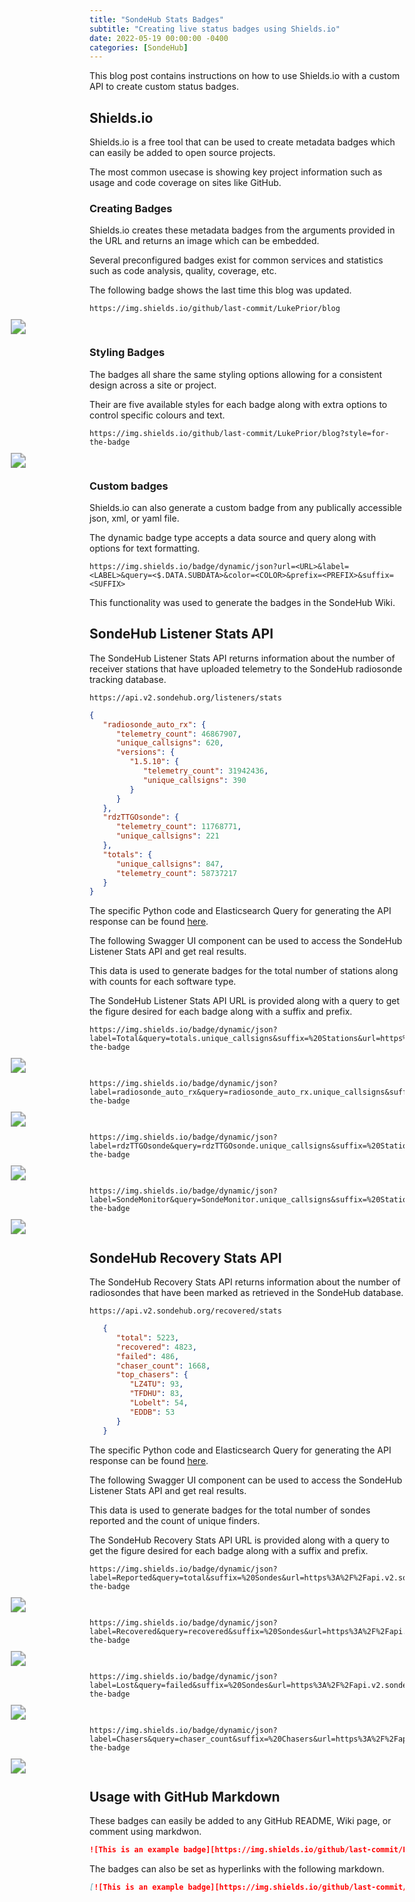 ```yaml
---
title: "SondeHub Stats Badges"
subtitle: "Creating live status badges using Shields.io"
date: 2022-05-19 00:00:00 -0400
categories: [SondeHub]
---
```


<link rel="stylesheet" href="https://cdnjs.cloudflare.com/ajax/libs/swagger-ui/4.11.1/swagger-ui.css">
<script type="text/javascript" language="javascript" src="https://cdnjs.cloudflare.com/ajax/libs/swagger-ui/4.11.1/swagger-ui-bundle.js"></script>

<style>
   .badge_img {
      display: block!important;
      margin-right: auto!important;
      margin-left: auto!important;
      max-width: calc(66.6vw - 30px)!important;
      transform: scale(1.5)!important;
   }
</style>

This blog post contains instructions on how to use Shields.io with a custom API to create custom status badges.

<h2>Shields.io</h2>

Shields.io is a free tool that can be used to create metadata badges which can easily be added to open source projects.

The most common usecase is showing key project information such as usage and code coverage on sites like GitHub.

<h3>Creating Badges</h3>

Shields.io creates these metadata badges from the arguments provided in the URL and returns an image which can be embedded.

Several preconfigured badges exist for common services and statistics such as code analysis, quality, coverage, etc.

The following badge shows the last time this blog was updated.

```
https://img.shields.io/github/last-commit/LukePrior/blog
```

<img class="badge_img" src="https://img.shields.io/github/last-commit/LukePrior/blog">

<h3>Styling Badges</h3>

The badges all share the same styling options allowing for a consistent design across a site or project.

Their are five available styles for each badge along with extra options to control specific colours and text.

```
https://img.shields.io/github/last-commit/LukePrior/blog?style=for-the-badge
```

<img class="badge_img" src="https://img.shields.io/github/last-commit/LukePrior/blog?style=for-the-badge">

<h3>Custom badges</h3>

Shields.io can also generate a custom badge from any publically accessible json, xml, or yaml file.

The dynamic badge type accepts a data source and query along with options for text formatting.

```
https://img.shields.io/badge/dynamic/json?url=<URL>&label=<LABEL>&query=<$.DATA.SUBDATA>&color=<COLOR>&prefix=<PREFIX>&suffix=<SUFFIX>
```

This functionality was used to generate the badges in the SondeHub Wiki.

<h2>SondeHub Listener Stats API</h2>

The SondeHub Listener Stats API returns information about the number of receiver stations that have uploaded telemetry to the SondeHub radiosonde tracking database.

```
https://api.v2.sondehub.org/listeners/stats
```

```json
{
   "radiosonde_auto_rx": {
      "telemetry_count": 46867907,
      "unique_callsigns": 620,
      "versions": {
         "1.5.10": {
            "telemetry_count": 31942436,
            "unique_callsigns": 390
         }
      }
   },
   "rdzTTGOsonde": {
      "telemetry_count": 11768771,
      "unique_callsigns": 221
   },
   "totals": {
      "unique_callsigns": 847,
      "telemetry_count": 58737217
   }
}
```

The specific Python code and Elasticsearch Query for generating the API response can be found <a href="https://github.com/projecthorus/sondehub-infra/blob/a70f7aac4c3b4745a1894d9c7a261830ea982fa3/lambda/query/__init__.py#L394" target="_blank">here</a>.

The following Swagger UI component can be used to access the SondeHub Listener Stats API and get real results.

<div id="OpenAPI1"></div>

<style>
   .swagger-ui .wrapper {
      padding: 0px!important;
   }
   .swagger-ui .wrapper .col-12 {
      padding: 0px!important;
   }
   .swagger-ui .opblock .opblock-summary-path {
      max-width: 100%!important;
   }
   @media (max-width: 768px) {
      .swagger-ui .opblock-body select {
         min-width: 40%!important;
      }
   }
   .swagger-ui a.nostyle, .swagger-ui a.nostyle:visited, .swagger-ui .responses-inner h4, .swagger-ui .responses-inner h5, .swagger-ui .opblock .opblock-section-header h4, .swagger-ui .opblock .opblock-section-header>label {
      color: var(--heading-color)!important;
   }
   .swagger-ui .opblock-description-wrapper p, .swagger-ui .opblock-external-docs-wrapper p, .swagger-ui .opblock-title_normal p, .swagger-ui table thead tr td, .swagger-ui table thead tr th, .swagger-ui .opblock .opblock-summary-description, .swagger-ui .response-col_status, .swagger-ui .markdown p, .swagger-ui .btn {
      color: var(--text-color)!important;
   }
   .swagger-ui .opblock .opblock-section-header {
      background-color: var(--btn-box-shadow)!important;
   }
</style>

<script>
   const paths1 = {
      "/listeners/stats": {
         "get": {
            "tags": [
               "SondeHub Listener Stats"
            ],
            "summary": "Basic version stats",
            "description": "Use this to get stats on how many users are using specific software",
            "responses": {
               "200": {
                  "description": "Returns a dictionary of softwares and versions"
               },
            },
         }
      }
   }

   const spec1 = {
      'swagger': '2.0',
      'paths': paths1,
      'host': 'api.v2.sondehub.org'
   };

   SwaggerUIBundle({
      spec: spec1,
      domNode: document.querySelector('#OpenAPI1')
   })
</script>

This data is used to generate badges for the total number of stations along with counts for each software type.

The SondeHub Listener Stats API URL is provided along with a query to get the figure desired for each badge along with a suffix and prefix.

```
https://img.shields.io/badge/dynamic/json?label=Total&query=totals.unique_callsigns&suffix=%20Stations&url=https%3A%2F%2Fapi.v2.sondehub.org%2Flisteners%2Fstats&style=for-the-badge
```

<img class="badge_img" src="https://img.shields.io/badge/dynamic/json?label=Total&query=totals.unique_callsigns&suffix=%20Stations&url=https%3A%2F%2Fapi.v2.sondehub.org%2Flisteners%2Fstats&style=for-the-badge">

```
https://img.shields.io/badge/dynamic/json?label=radiosonde_auto_rx&query=radiosonde_auto_rx.unique_callsigns&suffix=%20Stations&url=https%3A%2F%2Fapi.v2.sondehub.org%2Flisteners%2Fstats&style=for-the-badge
```

<img class="badge_img" src="https://img.shields.io/badge/dynamic/json?label=radiosonde_auto_rx&query=radiosonde_auto_rx.unique_callsigns&suffix=%20Stations&url=https%3A%2F%2Fapi.v2.sondehub.org%2Flisteners%2Fstats&style=for-the-badge">

```
https://img.shields.io/badge/dynamic/json?label=rdzTTGOsonde&query=rdzTTGOsonde.unique_callsigns&suffix=%20Stations&url=https%3A%2F%2Fapi.v2.sondehub.org%2Flisteners%2Fstats&style=for-the-badge
```

<img class="badge_img" src="https://img.shields.io/badge/dynamic/json?label=rdzTTGOsonde&query=rdzTTGOsonde.unique_callsigns&suffix=%20Stations&url=https%3A%2F%2Fapi.v2.sondehub.org%2Flisteners%2Fstats&style=for-the-badge">

```
https://img.shields.io/badge/dynamic/json?label=SondeMonitor&query=SondeMonitor.unique_callsigns&suffix=%20Stations&url=https%3A%2F%2Fapi.v2.sondehub.org%2Flisteners%2Fstats&style=for-the-badge
```

<img class="badge_img" src="https://img.shields.io/badge/dynamic/json?label=SondeMonitor&query=SondeMonitor.unique_callsigns&suffix=%20Stations&url=https%3A%2F%2Fapi.v2.sondehub.org%2Flisteners%2Fstats&style=for-the-badge">

<h2>SondeHub Recovery Stats API</h2>

The SondeHub Recovery Stats API returns information about the number of radiosondes that have been marked as retrieved in the SondeHub database.

```
https://api.v2.sondehub.org/recovered/stats
```

```json
   {
      "total": 5223,
      "recovered": 4823,
      "failed": 486,
      "chaser_count": 1668,
      "top_chasers": {
         "LZ4TU": 93,
         "TFDHU": 83,
         "Lobelt": 54,
         "EDDB": 53
      }
   }
```

The specific Python code and Elasticsearch Query for generating the API response can be found <a href="https://github.com/projecthorus/sondehub-infra/blob/a70f7aac4c3b4745a1894d9c7a261830ea982fa3/lambda/recovered/__init__.py#L255" target="_blank">here</a>.

The following Swagger UI component can be used to access the SondeHub Listener Stats API and get real results.

<div id="OpenAPI2"></div>

<script>
   const paths2 = {
      "/recovered/stats": {
         "get": {
            "tags": [
               "SondeHub Recovery Stats"
            ],
            "summary": "Request Recovery Stats",
            "description": "Use this to get the recovery stats",
            "parameters": [
               {
                  "in": "query",
                  "name": "lat",
                  "type": "number",
                  "description": "Latitude - if specified, lon and distance are required. Eg: -34.9285"
               },
               {
                  "in": "query",
                  "name": "lon",
                  "description": "Longitude - if specified, lat and distance are required Eg:  138.6007",
                  "type": "number"
               },
               {
                  "in": "query",
                  "name": "distance",
                  "description": "Distance in meters - if specified, lat and lon are required",
                  "type": "number"
               },
               {
                  "in": "query",
                  "name": "duration",
                  "description": "How far back to search in seconds. Defaults to forever",
                  "type": "number"
               },
               {
                  "in": "query",
                  "name": "datetime",
                  "description": "End time to query as an ISO-8601 time string. Defaults to now. Example: `2021-02-02T11:27:38.634Z`",
                  "type": "string",
                  "format": "date-time"
               }
            ],
            "responses": {
               "200": {
                  "description": "Returns a list of recovery objects"
               },
            },
         }
      }
   }

   const spec2 = {
      'swagger': '2.0',
      'paths': paths2,
      'host': 'api.v2.sondehub.org'
   };

   SwaggerUIBundle({
      spec: spec2,
      domNode: document.querySelector('#OpenAPI2')
   })
</script>

This data is used to generate badges for the total number of sondes reported and the count of unique finders.

The SondeHub Recovery Stats API URL is provided along with a query to get the figure desired for each badge along with a suffix and prefix.

```
https://img.shields.io/badge/dynamic/json?label=Reported&query=total&suffix=%20Sondes&url=https%3A%2F%2Fapi.v2.sondehub.org%2Frecovered%2Fstats&style=for-the-badge
```

<img class="badge_img" src="https://img.shields.io/badge/dynamic/json?label=Reported&query=total&suffix=%20Sondes&url=https%3A%2F%2Fapi.v2.sondehub.org%2Frecovered%2Fstats&style=for-the-badge">

```
https://img.shields.io/badge/dynamic/json?label=Recovered&query=recovered&suffix=%20Sondes&url=https%3A%2F%2Fapi.v2.sondehub.org%2Frecovered%2Fstats&style=for-the-badge
```

<img class="badge_img" src="https://img.shields.io/badge/dynamic/json?label=Recovered&query=recovered&suffix=%20Sondes&url=https%3A%2F%2Fapi.v2.sondehub.org%2Frecovered%2Fstats&style=for-the-badge">

```
https://img.shields.io/badge/dynamic/json?label=Lost&query=failed&suffix=%20Sondes&url=https%3A%2F%2Fapi.v2.sondehub.org%2Frecovered%2Fstats&style=for-the-badge
```

<img class="badge_img" src="https://img.shields.io/badge/dynamic/json?label=Lost&query=failed&suffix=%20Sondes&url=https%3A%2F%2Fapi.v2.sondehub.org%2Frecovered%2Fstats&style=for-the-badge">

```
https://img.shields.io/badge/dynamic/json?label=Chasers&query=chaser_count&suffix=%20Chasers&url=https%3A%2F%2Fapi.v2.sondehub.org%2Frecovered%2Fstats&style=for-the-badge
```

<img class="badge_img" src="https://img.shields.io/badge/dynamic/json?label=Chasers&query=chaser_count&suffix=%20Chasers&url=https%3A%2F%2Fapi.v2.sondehub.org%2Frecovered%2Fstats&style=for-the-badge">

<h2>Usage with GitHub Markdown</h2>

These badges can easily be added to any GitHub README, Wiki page, or comment using markdwon.

```markdown
![This is an example badge][https://img.shields.io/github/last-commit/LukePrior/blog]
```

<p>The badges can also be set as hyperlinks with the following markdown.</p>

```markdown
[![This is an example badge][https://img.shields.io/github/last-commit/LukePrior/blog]](https://github.com/LukePrior/blog)
```